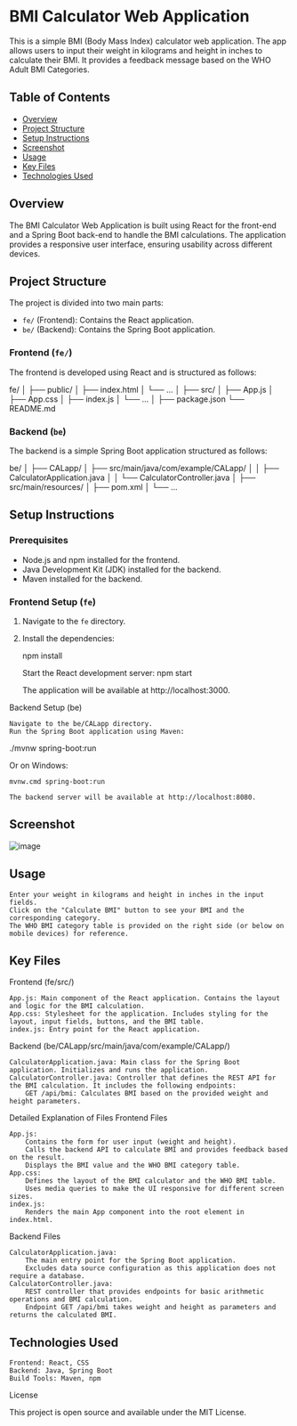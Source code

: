# BMI Calculator Web Application

This is a simple BMI (Body Mass Index) calculator web application. The app allows users to input their weight in kilograms and height in inches to calculate their BMI. It provides a feedback message based on the WHO Adult BMI Categories.

## Table of Contents
- [Overview](#overview)
- [Project Structure](#project-structure)
- [Setup Instructions](#setup-instructions)
- [Screenshot](#screenshot)
- [Usage](#usage)
- [Key Files](#key-files)
- [Technologies Used](#technologies-used)

## Overview
The BMI Calculator Web Application is built using React for the front-end and a Spring Boot back-end to handle the BMI calculations. The application provides a responsive user interface, ensuring usability across different devices.

## Project Structure
The project is divided into two main parts:
- `fe/` (Frontend): Contains the React application.
- `be/` (Backend): Contains the Spring Boot application.

### Frontend (`fe/`)
The frontend is developed using React and is structured as follows:

fe/ │ ├── public/ │ ├── index.html │ └── ... │ ├── src/ │ ├── App.js │ ├── App.css │ ├── index.js │ └── ... │ ├── package.json └── README.md


### Backend (`be`)
The backend is a simple Spring Boot application structured as follows:

be/ │ ├── CALapp/ │ ├── src/main/java/com/example/CALapp/ │ │ ├── CalculatorApplication.java │ │ └── CalculatorController.java │ ├── src/main/resources/ │ ├── pom.xml │ └── ...




## Setup Instructions

### Prerequisites
- Node.js and npm installed for the frontend.
- Java Development Kit (JDK) installed for the backend.
- Maven installed for the backend.

### Frontend Setup (`fe`)
1. Navigate to the `fe` directory.
2. Install the dependencies:
 
    npm install


    Start the React development server:
    npm start

    The application will be available at http://localhost:3000.

Backend Setup (be)

    Navigate to the be/CALapp directory.
    Run the Spring Boot application using Maven:


./mvnw spring-boot:run

Or on Windows:

    mvnw.cmd spring-boot:run

    The backend server will be available at http://localhost:8080.

## Screenshot
![image](https://github.com/user-attachments/assets/939867ef-ad47-4223-bf4d-1f1840820c04)


## Usage

    Enter your weight in kilograms and height in inches in the input fields.
    Click on the "Calculate BMI" button to see your BMI and the corresponding category.
    The WHO BMI category table is provided on the right side (or below on mobile devices) for reference.

## Key Files
Frontend (fe/src/)

    App.js: Main component of the React application. Contains the layout and logic for the BMI calculation.
    App.css: Stylesheet for the application. Includes styling for the layout, input fields, buttons, and the BMI table.
    index.js: Entry point for the React application.

Backend (be/CALapp/src/main/java/com/example/CALapp/)

    CalculatorApplication.java: Main class for the Spring Boot application. Initializes and runs the application.
    CalculatorController.java: Controller that defines the REST API for the BMI calculation. It includes the following endpoints:
        GET /api/bmi: Calculates BMI based on the provided weight and height parameters.

Detailed Explanation of Files
Frontend Files

    App.js:
        Contains the form for user input (weight and height).
        Calls the backend API to calculate BMI and provides feedback based on the result.
        Displays the BMI value and the WHO BMI category table.
    App.css:
        Defines the layout of the BMI calculator and the WHO BMI table.
        Uses media queries to make the UI responsive for different screen sizes.
    index.js:
        Renders the main App component into the root element in index.html.

Backend Files

    CalculatorApplication.java:
        The main entry point for the Spring Boot application.
        Excludes data source configuration as this application does not require a database.
    CalculatorController.java:
        REST controller that provides endpoints for basic arithmetic operations and BMI calculation.
        Endpoint GET /api/bmi takes weight and height as parameters and returns the calculated BMI.

## Technologies Used

    Frontend: React, CSS
    Backend: Java, Spring Boot
    Build Tools: Maven, npm

License

This project is open source and available under the MIT License.
